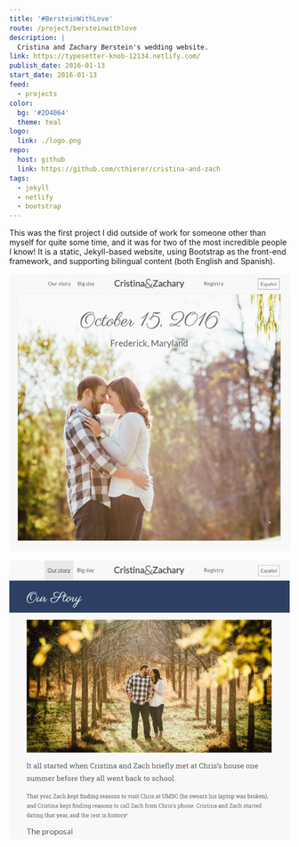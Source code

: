 ```yaml
---
title: '#BersteinWithLove'
route: /project/bersteinwithlove
description: |
  Cristina and Zachary Berstein's wedding website.
link: https://typesetter-knob-12134.netlify.com/
publish_date: 2016-01-13
start_date: 2016-01-13
feed:
  - projects
color:
  bg: '#2D4064'
  theme: teal
logo:
  link: ./logo.png
repo:
  host: github
  link: https://github.com/cthierer/cristina-and-zach
tags:
  - jekyll
  - netlify
  - bootstrap
---
```


This was the first project I did outside of work for someone other than myself
for quite some time, and it was for two of the most incredible people I know!
It is a static, Jekyll-based website, using Bootstrap as the front-end
framework, and supporting bilingual content (both English and Spanish).

![Landing page](landing.png)

!["Our Story" page](content.png)
